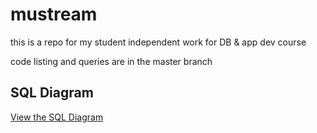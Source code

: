 # mustream
this is a repo for my student independent work for DB &amp; app dev course

code listing and queries are in the master branch

## SQL Diagram
[View the SQL Diagram](https://dbdesigner.page.link/fSfL6yWVyNRxbGwa8)
